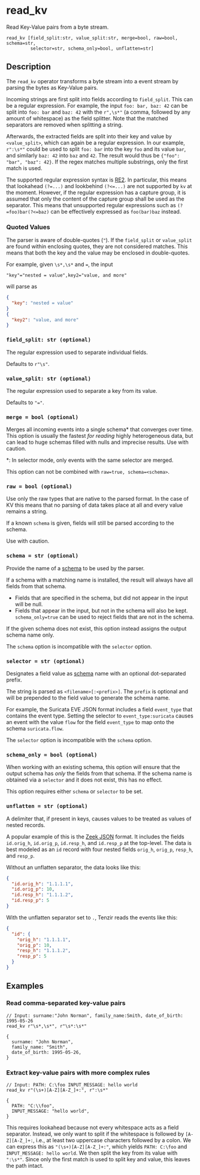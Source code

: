 # read_kv

Read Key-Value pairs from a byte stream.

```tql
read_kv [field_split:str, value_split:str, merge=bool, raw=bool, schema=str,
         selector=str, schema_only=bool, unflatten=str]
```

## Description

The `read_kv` operator transforms a byte stream into a event stream by parsing
the bytes as Key-Value pairs.

Incoming strings are first split into fields according to `field_split`. This
can be a regular expression. For example, the input `foo: bar, baz: 42` can be
split into `foo: bar` and `baz: 42` with the `r",\s*"` (a comma, followed by any
amount of whitespace) as the field splitter. Note that the matched separators
are removed when splitting a string.

Afterwards, the extracted fields are split into their key and value by
`<value_split>`, which can again be a regular expression. In our example,
`r":\s*"` could be used to split `foo: bar` into the key `foo` and its value
`bar`, and similarly `baz: 42` into `baz` and `42`. The result would thus be
`{"foo": "bar", "baz": 42}`. If the regex matches multiple substrings, only the
first match is used.

The supported regular expression syntax is
[RE2](https://github.com/google/re2/wiki/Syntax). In particular, this means that
lookahead `(?=...)` and lookbehind `(?<=...)` are not supported by `kv` at the
moment. However, if the regular expression has a capture group, it is assumed
that only the content of the capture group shall be used as the separator. This
means that unsupported regular expressions such as `(?=foo)bar(?<=baz)` can be
effectively expressed as `foo(bar)baz` instead.

### Quoted Values

The parser is aware of double-quotes (`"`). If the `field_split` or
`value_split` are found within enclosing quotes, they are not considered
matches. This means that both the key and the value may be enclosed in
double-quotes.

For example, given `\s*,\s*` and `=`, the input

```
"key"="nested = value",key2="value, and more"
```
will parse as
```json
{
  "key": "nested = value"
}
{
  "key2": "value, and more"
}
```

### `field_split: str (optional)`

The regular expression used to separate individual fields.

Defaults to `r"\s"`.

### `value_split: str (optional)`

The regular expression used to separate a key from its value.

Defaults to `"="`.

### `merge = bool (optional)`

Merges all incoming events into a single schema\* that converges over time. This
option is usually the fastest *for reading* highly heterogeneous data, but can
lead to huge schemas filled with nulls and imprecise results. Use with caution.

\*: In selector mode, only events with the same selector are merged.

This option can not be combined with `raw=true, schema=<schema>`.

### `raw = bool (optional)`

Use only the raw types that are native to the parsed format. In the case of KV
this means that no parsing of data takes place at all and every value remains a
string.

If a known `schema` is given, fields will still be parsed according to the
schema.

Use with caution.

### `schema = str (optional)`

Provide the name of a [schema](../../data-model/schemas.md) to be used by the
parser.

If a schema with a matching name is installed, the result will always have all
fields from that schema.
* Fields that are specified in the schema, but did not appear in the input will
  be null.
* Fields that appear in the input, but not in the schema will also be kept.
`schema_only=true` can be used to reject fields that are not in the schema.

If the given schema does not exist, this option instead assigns the output
schema name only.

The `schema` option is incompatible with the `selector` option.

### `selector = str (optional)`

Designates a field value as [schema](../../data-model/schemas.md) name with an
optional dot-separated prefix.

The string is parsed as `<filename>[:<prefix>]`. The `prefix` is optional and
will be prepended to the field value to generate the schema name.

For example, the Suricata EVE JSON format includes a field `event_type` that
contains the event type. Setting the selector to `event_type:suricata` causes an
event with the value `flow` for the field `event_type` to map onto the schema
`suricata.flow`.

The `selector` option is incompatible with the `schema` option.

### `schema_only = bool (optional)`

When working with an existing schema, this option will ensure that the output
schema has *only* the fields from that schema. If the schema name is obtained
via a `selector` and it does not exist, this has no effect.

This option requires either `schema` or `selector` to be set.

### `unflatten = str (optional)`

A delimiter that, if present in keys, causes values to be treated as values of
nested records.

A popular example of this is the [Zeek JSON](read_zeek_json.md) format. It
includes the fields `id.orig_h`, `id.orig_p`, `id.resp_h`, and `id.resp_p` at
the top-level. The data is best modeled as an `id` record with four nested
fields `orig_h`, `orig_p`, `resp_h`, and `resp_p`.

Without an unflatten separator, the data looks like this:

```json title="Without unflattening"
{
  "id.orig_h": "1.1.1.1",
  "id.orig_p": 10,
  "id.resp_h": "1.1.1.2",
  "id.resp_p": 5
}
```

With the unflatten separator set to `.`, Tenzir reads the events like this:

```json title="With 'unflatten'"
{
  "id": {
    "orig_h": "1.1.1.1",
    "orig_p": 10,
    "resp_h": "1.1.1.2",
    "resp_p": 5
  }
}
```

## Examples

### Read comma-separated key-value pairs

```tql
// Input: surname:"John Norman", family_name:Smith, date_of_birth: 1995-05-26
read_kv r"\s*,\s*", r"\s*:\s*"
```

```tql
{
  surname: "John Norman",
  family_name: "Smith",
  date_of_birth: 1995-05-26,
}
```

### Extract key-value pairs with more complex rules

```tql
// Input: PATH: C:\foo INPUT_MESSAGE: hello world
read_kv r"(\s+)[A-Z][A-Z_]+:", r":\s*"
```

```tql
{
  PATH: "C:\\foo",
  INPUT_MESSAGE: "hello world",
}
```

This requires lookahead because not every whitespace acts as a field separator.
Instead, we only want to split if the whitespace is followed by `[A-Z][A-Z_]+:`,
i.e., at least two uppercase characters followed by a colon. We can express this
as `"(\s+)[A-Z][A-Z_]+:"`, which yields `PATH: C:\foo` and `INPUT_MESSAGE: hello
world`. We then split the key from its value with `":\s*"`. Since only the first
match is used to split key and value, this leaves the path intact.
